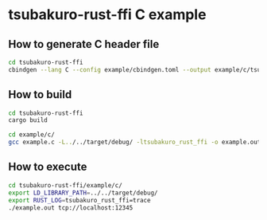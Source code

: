 # tsubakuro-rust-ffi C example

## How to generate C header file

```bash
cd tsubakuro-rust-ffi
cbindgen --lang C --config example/cbindgen.toml --output example/c/tsubakuro-rust-ffi.h
```

## How to build

```bash
cd tsubakuro-rust-ffi
cargo build

cd example/c/
gcc example.c -L../../target/debug/ -ltsubakuro_rust_ffi -o example.out
```

## How to execute

```bash
cd tsubakuro-rust-ffi/example/c/
export LD_LIBRARY_PATH=../../target/debug/
export RUST_LOG=tsubakuro_rust_ffi=trace
./example.out tcp://localhost:12345
```

